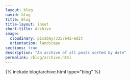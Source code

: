 ```yaml
---
layout: blog
navid: blog
title: Blog
title-layout: inset
short-title: Archive
image:
  cloudinary: pixabay/3357642-edit
  orientation: landscape
sections: true
description: "An archive of all posts sorted by date"
permalink: /blog/archive.html
---
```


{% include blog/archive.html type="blog" %}
